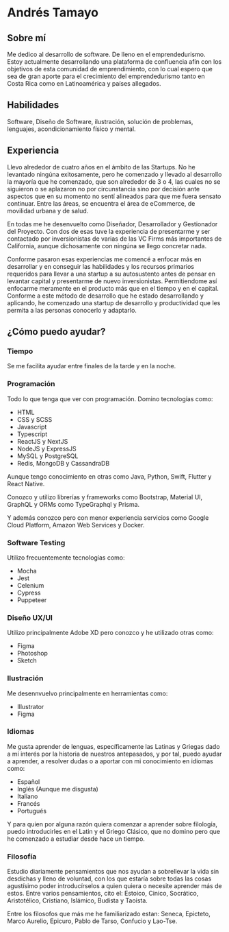 # Andrés Tamayo

## Sobre mí
Me dedico al desarrollo de software. De lleno en el emprendedurismo. Estoy actualmente desarrollando una plataforma de confluencia afín con los objetivos de esta comunidad de emprendimiento, con lo cual espero que sea de gran aporte para el crecimiento del emprendedurismo tanto en Costa Rica como en Latinoamérica y países allegados.

## Habilidades
Software, Diseño de Software, ilustración, solución de problemas, lenguajes, acondicionamiento físico y mental.

## Experiencia
Llevo alrededor de cuatro años en el ámbito de las Startups. No he levantado ningúna exitosamente, pero he comenzado y llevado al desarrollo la mayoría que he comenzado, que son alrededor de 3 o 4, las cuales no se siguieron o se aplazaron no por circunstancia sino por decisión ante aspectos que en su momento no sentí alineados para que me fuera sensato continuar. Entre las áreas, se encuentra el área de eCommerce, de movilidad urbana y de salud.

En todas me he desenvuelto como Diseñador, Desarrollador y Gestionador del Proyecto. Con dos de esas tuve la experiencia de presentarme y ser contactado por inversionistas de varias de las VC Firms más importantes de California, aunque dichosamente con ningúna se llego concretar nada.

Conforme pasaron esas experiencias me comencé a enfocar más en desarrollar y en conseguir las habilidades y los recursos primarios requeridos para llevar a una startup a su autosustento antes de pensar en levantar capital y presentarme de nuevo inversionistas. Permitiendome así enfocarme meramente en el producto más que en el tiempo y en el capital. Conforme a este método de desarrollo que he estado desarrollando y aplicando, he comenzado una startup de desarrollo y productividad que les permita a las personas conocerlo y adaptarlo.

## ¿Cómo puedo ayudar?

### Tiempo
Se me facilita ayudar entre finales de la tarde y en la noche.

### Programación
Todo lo que tenga que ver con programación. Domino tecnologías como:
* HTML
* CSS y SCSS
* Javascript
* Typescript
* ReactJS y NextJS
* NodeJS y ExpressJS
* MySQL y PostgreSQL
* Redis, MongoDB y CassandraDB

Aunque tengo conocimiento en otras como Java, Python, Swift, Flutter y React Native.

Conozco y utilizo librerías y frameworks como Bootstrap, Material UI, GraphQL y ORMs como TypeGraphql y Prisma.

Y además conozco pero con menor experiencia servicios como Google Cloud Platform, Amazon Web Services y Docker.

### Software Testing
Utilizo frecuentemente tecnologías como:
* Mocha
* Jest
* Celenium
* Cypress
* Puppeteer

### Diseño UX/UI
Utilizo principalmente Adobe XD pero conozco y he utilizado otras como:
* Figma
* Photoshop
* Sketch

### Ilustración
Me desennvuelvo principalmente en herramientas como:
* Illustrator
* Figma

### Idiomas

Me gusta aprender de lenguas, específicamente las Latinas y Griegas dado a mí interés por la historia de nuestros antepasados, y por tal, puedo ayudar a aprender, a resolver dudas o a aportar con mi conocimiento en idiomas como:

* Español
* Inglés (Aunque me disgusta)
* Italiano
* Francés
* Portugués

Y para quien por alguna razón quiera comenzar a aprender sobre filología, puedo introducirles en el Latin y el Griego Clásico, que no domino pero que he comenzado a estudiar desde hace un tiempo.

### Filosofía

Estudio diariamente pensamientos que nos ayudan a sobrellevar la vida sin desdichas y lleno de voluntad, con los que estaría sobre todas las cosas agustísimo poder introducírselos a quien quiera o necesite aprender más de estos. Entre varios pensamientos, cito el: Estoico, Cinico, Socrático, Aristotélico, Cristiano, Islámico, Budista y Taoista.

Entre los filosofos que más me he familiarizado estan: Seneca, Epicteto, Marco Aurelio, Epicuro, Pablo de Tarso, Confucio y Lao-Tse.
